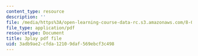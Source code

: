 ```yaml
---
content_type: resource
description: ''
file: /media/https%3A/open-learning-course-data-rc.s3.amazonaws.com/8-04-quantum-physics-i-spring-2016/3adb9ae2cfda12109daf569ebcf3c498_EdRkQmmq7vk.pdf
file_type: application/pdf
resourcetype: Document
title: 3play pdf file
uid: 3adb9ae2-cfda-1210-9daf-569ebcf3c498
---
```


